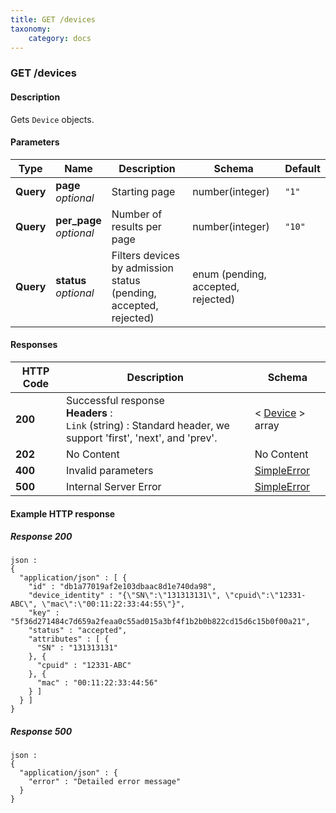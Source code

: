 ```yaml
---
title: GET /devices
taxonomy:
    category: docs
---
```


<a name="devices-get"></a>
### GET /devices

#### Description
Gets `Device` objects.


#### Parameters

|Type|Name|Description|Schema|Default|
|---|---|---|---|---|
|**Query**|**page**  <br>*optional*|Starting page|number(integer)|`"1"`|
|**Query**|**per_page**  <br>*optional*|Number of results per page|number(integer)|`"10"`|
|**Query**|**status**  <br>*optional*|Filters devices by admission status (pending, accepted, rejected)|enum (pending, accepted, rejected)||


#### Responses

|HTTP Code|Description|Schema|
|---|---|---|
|**200**|Successful response  <br>**Headers** :   <br>`Link` (string) : Standard header, we support 'first', 'next', and 'prev'.|< [Device](#device) > array|
|**202**|No Content|No Content|
|**400**|Invalid parameters|[SimpleError](#simpleerror)|
|**500**|Internal Server Error|[SimpleError](#simpleerror)|


#### Example HTTP response

##### Response 200
```
json :
{
  "application/json" : [ {
    "id" : "db1a77019af2e103dbaac8d1e740da98",
    "device_identity" : "{\"SN\":\"131313131\", \"cpuid\":\"12331-ABC\", \"mac\":\"00:11:22:33:44:55\"}",
    "key" : "5f36d271484c7d659a2feaa0c55ad015a3bf4f1b2b0b822cd15d6c15b0f00a21",
    "status" : "accepted",
    "attributes" : [ {
      "SN" : "131313131"
    }, {
      "cpuid" : "12331-ABC"
    }, {
      "mac" : "00:11:22:33:44:56"
    } ]
  } ]
}
```


##### Response 500
```
json :
{
  "application/json" : {
    "error" : "Detailed error message"
  }
}
```